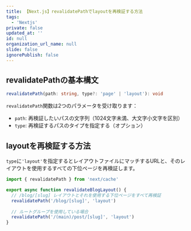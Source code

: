 ```yaml
---
title: 【Next.js】revalidatePathでlayoutを再検証する方法
tags:
  - 'Nextjs'
private: false
updated_at: ''
id: null
organization_url_name: null
slide: false
ignorePublish: false
---
```

## revalidatePathの基本構文

```typescript
revalidatePath(path: string, type?: 'page' | 'layout'): void
```

`revalidatePath`関数は2つのパラメータを受け取ります：

- `path`: 再検証したいパスの文字列（1024文字未満、大文字小文字を区別）
- `type`: 再検証するパスのタイプを指定する（オプション）

## layoutを再検証する方法

`type`に`'layout'`を指定するとレイアウトファイルにマッチするURLと、そのレイアウトを使用するすべての下位ページを再検証します。

```typescript
import { revalidatePath } from 'next/cache'

export async function revalidateBlogLayout() {
  // /blog/[slug] レイアウトとそれを使用する下位ページをすべて再検証
  revalidatePath('/blog/[slug]', 'layout')
  
  // ルートグループを使用している場合
  revalidatePath('/(main)/post/[slug]', 'layout')
}
```
